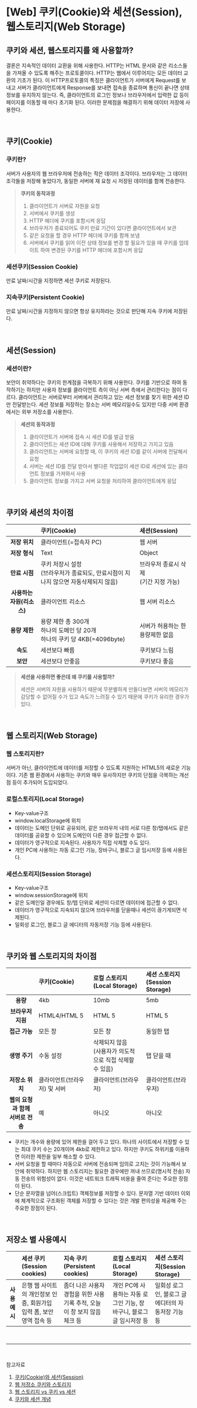 # **[Web] 쿠키(Cookie)와 세션(Session), 웹스토리지(Web Storage)**

## **쿠키와 세션, 웹스토리지를 왜 사용할까?**

결론은 지속적인 데이터 교환을 위해 사용한다. HTTP는 HTML 문서와 같은 리소스들을 가져올 수 있도록 해주는 프로토콜이다. HTTP는 웹에서 이루어지는 모든 데이터 교환의 기초가 된다. 이 HTTP프로토콜의 특징은 클라이언트가 서버에게 Request를 보내고 서버가 클라이언트에게 Response를 보내면 접속을 종료하며 통신이 끝나면 상태 정보를 유지하지 않는다. 즉, 클라이언트의 로그인 정보나 브라우저에서 입력한 값 등이 페이지를 이동할 때 마다 초기화 된다. 이러한 문제점을 해결하기 위해 데이터 저장에 사용한다.

<br>

## **쿠키(Cookie)**

### 쿠키란?

서버가 사용자의 웹 브라우저에 전송하는 작은 데이터 조각이다. 브라우저는 그 데이터 조각들을 저장해 놓았다가, 동일한 서버에 재 요청 시 저장된 데이터를 함께 전송한다.

> **쿠키의 동작과정**
>
> 1.  클라이언트가 서버로 자원을 요청
> 2.  서버에서 쿠키를 생성
> 3.  HTTP 헤더에 쿠키를 포함시켜 응답
> 4.  브라우저가 종료되어도 쿠키 만료 기간이 있다면 클라이언트에서 보관
> 5.  같은 요청을 할 경우 HTTP 헤더에 쿠키를 함께 보냄
> 6.  서버에서 쿠키를 읽어 이전 상태 정보를 변경 할 필요가 있을 때 쿠키를 업데이트 하여 변경된 쿠키를 HTTP 헤더에 포함시켜 응답

### 세션쿠키(Session Cookie)

만료 날짜/시간을 지정하면 세션 쿠키로 저장된다.

### 지속쿠키(Persistent Cookie)

만료 날짜/시간을 지정하지 않으면 항상 유지하라는 것으로 판단해 지속 쿠키에 저장된다.

<br>

## **세션(Session)**

### 세션이란?

보안이 취약하다는 쿠키의 한계점을 극복하기 위해 사용한다. 쿠키를 기반으로 하여 동작하기는 하지만 사용자 정보를 클라이언트 측이 아닌 서버 측에서 관리한다는 점이 다르다. 클라이언트는 서버로부터 서버에서 관리하고 있는 세션 정보를 찾기 위한 세션 ID만 전달받는다. 세션 정보를 저장하는 장소는 서버 메모리일수도 있지만 다중 서버 환경에서는 외부 저장소를 사용한다.

> **세션의 동작과정**
>
> 1.  클라이언트가 서버에 접속 시 세션 ID를 발급 받음
> 2.  클라이언트는 세션 ID에 대해 쿠키를 사용해서 저장하고 가지고 있음
> 3.  클라리언트는 서버에 요청할 때, 이 쿠키의 세션 ID를 같이 서버에 전달해서 요청
> 4.  서버는 세션 ID를 전달 받아서 별다른 작업없이 세션 ID로 세션에 있는 클라언트 정보를 가져와서 사용
> 5.  클라이언트 정보를 가지고 서버 요청을 처리하여 클라이언트에게 응답

<br>

## **쿠키와 세션의 차이점**

|                           | 쿠키(Cookie)                                                                          | 세션(Session)                            |
| :-----------------------: | :------------------------------------------------------------------------------------ | :--------------------------------------- |
|       **저장 위치**       | 클라이언트(=접속자 PC)                                                                | 웹 서버                                  |
|       **저장 형식**       | Text                                                                                  | Object                                   |
|       **만료 시점**       | 쿠키 저장시 설정<br>(브라우저가 종료되도, 만료시점이 지나지 않으면 자동삭제되지 않음) | 브라우저 종료시 삭제<br>(기간 지정 가능) |
| **사용하는 자원(리소스)** | 클라이언트 리소스                                                                     | 웹 서버 리소스                           |
|       **용량 제한**       | 용량 제한 총 300개<br>하나의 도메인 당 20개<br>하나의 쿠키 당 4KB(=4096byte)          | 서버가 허용하는 한 용량제한 없음         |
|         **속도**          | 세션보다 빠름                                                                         | 쿠키보다 느림                            |
|         **보안**          | 세션보다 안좋음                                                                       | 쿠키보다 좋음                            |

> **세션을 사용하면 좋은데 왜 쿠키를 사용할까?**
>
> 세션은 서버의 자원을 사용하기 때문에 무분별하게 만들다보면 서버의 메모리가 감당할 수 없어질 수가 있고 속도가 느려질 수 있기 때문에 쿠키가 유리한 경우가 있다.

<br>

## **웹 스토리지(Web Storage)**

### 웹 스토리지란?

서버가 아닌, 클라이언트에 데이터를 저장할 수 있도록 지원하는 HTML5의 새로운 기능이다.
기존 웹 환경에서 사용하는 쿠키와 매우 유사하지만 쿠키의 단점을 극복하는 개선점 등이 추가되어 도입되었다.

### 로컬스토리지(Local Storage)

- Key-value구조
- window.localStorage에 위치
- 데이터는 도메인 단위로 공유되어, 같은 브라우저 내의 서로 다른 창/탭에서도 같은 데이터를 공유할 수 있으며 도메인이 다른 경우 접근할 수 없다.
- 데이터가 영구적으로 지속된다. 사용자가 직접 삭제할 수도 있다.
- 개인 PC에 사용하는 자동 로그인 기능, 장바구니, 블로그 글 임시저장 등에 사용된다.

### 세션스토리지(Session Storage)

- Key-value구조
- window.sessionStorage에 위치
- 같은 도메인일 경우에도 창/탭 단위로 세션이 다르면 데이터에 접근할 수 없다.
- 데이터가 영구적으로 지속되지 않으며 브라우저를 닫을때나 세션이 끊기게되면 삭제된다.
- 일회성 로그인, 블로그 글 에디터의 자동저장 기능 등에 사용된다.

<br>

## **쿠키와 웹 스토리지의 차이점**

|                                  | 쿠키(Cookie)                 | 로컬 스토리지(Local Storage)                               | 세션 스토리지(Session Storage) |
| :------------------------------: | :--------------------------- | :--------------------------------------------------------- | :----------------------------- |
|             **용량**             | 4kb                          | 10mb                                                       | 5mb                            |
|        **브라우저 지원**         | HTML4/HTML 5                 | HTML 5                                                     | HTML 5                         |
|          **접근 가능**           | 모든 창                      | 모든 창                                                    | 동일한 탭                      |
|          **생명 주기**           | 수동 설정                    | 삭제되지 않음<br>(사용자가 의도적으로 직접 삭제할 수 있음) | 탭 닫을 때                     |
|         **저장소 위치**          | 클라이언트(브라우저) 및 서버 | 클라이언트(브라우저)                                       | 클라이언트(브라우저)           |
| **웹의 요청과 함께 서버로 전송** | 예                           | 아니오                                                     | 아니오                         |

- 쿠키는 개수와 용량에 있어 제한을 걸어 두고 있다. 하나의 사이트에서 저장할 수 있는 최대 쿠키 수는 20개이며 4kb로 제한하고 있다. 하지만 쿠키도 하위키를 이용하면 이러한 제한을 일부 해소할 수 있다.
- 서버 요청을 할 때마다 자동으로 서버에 전송되며 임의로 고치는 것이 가능해서 보안에 취약하다. 하지만 웹 스토리지는 필요한 경우에만 꺼내 쓰므로(명시적 전송) 자동 전송의 위험성이 없다. 이것은 네트워크 트래픽 비용을 줄여 준다는 주요한 장점이 된다.
- 단순 문자열을 넘어(스크립트) 객체정보를 저장할 수 있다. 문자열 기반 데이터 이외에 체계적으로 구조화된 객체를 저장할 수 있다는 것은 개발 편의성을 제공해 주는 주요한 장점이 된다.

<br>

## **저장소 별 사용예시**

|               | 세션 쿠키(Session cookies)                                         | 지속 쿠키(Persistent cookies)                                            | 로컬 스토리지(Local Storage)                                         | 세션 스토리지(Session Storage)                     |
| :-----------: | :----------------------------------------------------------------- | :----------------------------------------------------------------------- | :------------------------------------------------------------------- | :------------------------------------------------- |
| **사용 예시** | 은행 웹 사이트의 개인정보 인증, 회원가입 입력 폼, 보안영역 접속 등 | 좀더 나은 사용자 경험을 위한 사용기록 추적, 오늘 이 창 보지 않음 체크 등 | 개인 PC에 사용하는 자동 로그인 기능, 장바구니, 블로그 글 임시저장 등 | 일회성 로그인, 블로그 글 에디터의 자동저장 기능 등 |

<br>

---

<br>

참고자료

1. <a href="https://junhyunny.github.io/information/cookie-and-session/" target='_blank'>쿠키(Cookie)와 세션(Session)</a>
2. <a href="https://onlydev.tistory.com/25" target='_blank'>웹 저장소 쿠키와 스토리지</a>
3. <a href="https://ykss.netlify.app/web/storage_session_cookie/" target='_blank'>웹 스토리지 vs 쿠키 vs 세션</a>
4. <a href="https://interconnection.tistory.com/74" target='_blank'>쿠키와 세션 개념</a>

